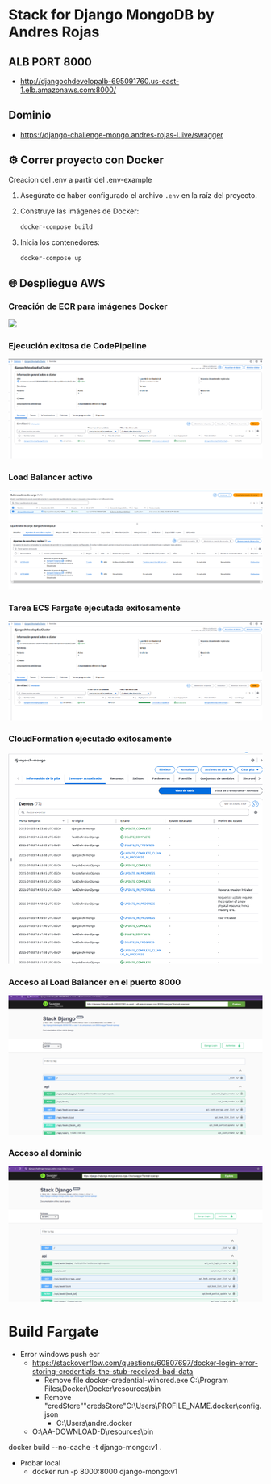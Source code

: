 # Stack for Django MongoDB by Andres Rojas



## ALB PORT 8000
- http://djangochdevelopalb-695091760.us-east-1.elb.amazonaws.com:8000/

## Dominio
- https://django-challenge-mongo.andres-rojas-l.live/swagger


## ⚙️ Correr proyecto con Docker

Creacion del .env a partir del .env-example


1. Asegúrate de haber configurado el archivo `.env` en la raíz del proyecto.

2. Construye las imágenes de Docker:
   ```bash
   docker-compose build
   ```

3. Inicia los contenedores:
   ```bash
   docker-compose up
   ```


## 🌐 Despliegue AWS

### Creación de ECR para imágenes Docker
![](images/deployment/creation_images_ecr.png)

### Ejecución exitosa de CodePipeline
![](images/aws/cluster_and_service_running_ecs_aws.png)

### Load Balancer activo
![](images/aws/creacion_load_balancer.png)

### Tarea ECS Fargate ejecutada exitosamente
![](images/aws/cluster_and_service_running_ecs_aws.png)

### CloudFormation ejecutado exitosamente
![](images/aws/cloudformation_success.png)

### Acceso al Load Balancer en el puerto 8000
![](images/aws/access_load_balancer_8000.png)


### Acceso al dominio
![](images/aws/domain_swagger.png)


# Build Fargate

- Error windows push ecr
    - https://stackoverflow.com/questions/60807697/docker-login-error-storing-credentials-the-stub-received-bad-data
        - Remove file docker-credential-wincred.exe C:\Program Files\Docker\Docker\resources\bin
        - Remove "credStore""credsStore"C:\Users\PROFILE_NAME\.docker\config.json
            - C:\Users\andre\.docker
    - O:\AA-DOWNLOAD-D\resources\bin


docker build --no-cache -t django-mongo:v1 .

- Probar local
    - docker run -p 8000:8000 django-mongo:v1

